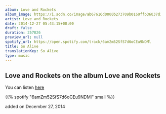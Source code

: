 ```yaml
---
album: Love and Rockets
album_image: https://i.scdn.co/image/ab67616d0000b273709b0160ffb36037d1005ed2
artist: Love and Rockets
date: 2014-12-27 05:43:15+00:00
draft: false
duration: 257826
preview_url: null
spotify_url: https://open.spotify.com/track/6amZm52SfS7d6oCEu9NDMl
title: So Alive
translationKey: So Alive
type: music
---
```


## Love and Rockets on the album Love and Rockets

You can listen [here](https://open.spotify.com/track/6amZm52SfS7d6oCEu9NDMl)

{{% spotify "6amZm52SfS7d6oCEu9NDMl" small %}}

added on December 27, 2014